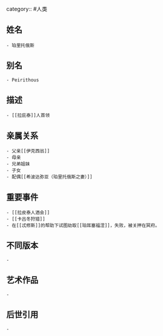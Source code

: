 category:: #人类
## 姓名
	- 珀里托俄斯
## 别名
	- Peirithous
## 描述
	- [[拉庇泰]]人首领
## 亲属关系
	- 父亲[[伊克西翁]]
	- 母亲
	- 兄弟姐妹
	- 子女
	- 配偶[[希波达弥亚（珀里托俄斯之妻）]]
## 重要事件
	- [[拉皮泰人酒会]]
	- [[卡吕冬狩猎]]
	- 在[[忒修斯]]的帮助下试图劫取[[珀耳塞福涅]]，失败，被关押在冥府。
## 不同版本
	-
## 艺术作品
	-
## 后世引用
	-
